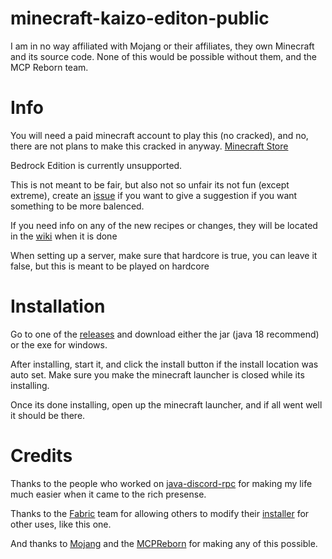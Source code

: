 # minecraft-kaizo-editon-public

I am in no way affiliated with Mojang or their affiliates, they own Minecraft and its source code. None of this would be possible without them, and the MCP Reborn team.


# Info

You will need a paid minecraft account to play this (no cracked), and no, there are not plans to make this cracked in anyway. [Minecraft Store](https://www.minecraft.net/en-us/store/minecraft-java-bedrock-edition-pc)

Bedrock Edition is currently unsupported.

This is not meant to be fair, but also not so unfair its not fun (except extreme), create an [issue](https://github.com/archerv123456/minecraft-kaizo-editon-public/issues) if you want to give a suggestion if you want something to be more balenced.

If you need info on any of the new recipes or changes, they will be located in the [wiki](https://github.com/archerv123456/minecraft-kaizo-editon-public/wiki) when it is done

When setting up a server, make sure that hardcore is true, you can leave it false, but this is meant to be played on hardcore


# Installation

Go to one of the [releases](https://github.com/archerv123456/minecraft-kaizo-editon-public/releases) and download either the jar (java 18 recommend) or the exe for windows.

After installing, start it, and click the install button if the install location was auto set. Make sure you make the minecraft launcher is closed while its installing.

Once its done installing, open up the minecraft launcher, and if all went well it should be there.

# Credits

Thanks to the people who worked on [java-discord-rpc](https://github.com/MinnDevelopment/java-discord-rpc/tree/master) for making my life much easier when it came to the rich presense.

Thanks to the [Fabric](https://fabricmc.net) team for allowing others to modify their [installer](https://github.com/FabricMC/fabric-installer) for other uses, like this one.

And thanks to [Mojang](https://www.minecraft.net/en-us) and the [MCPReborn](https://github.com/Hexeption/MCP-Reborn) for making any of this possible.
